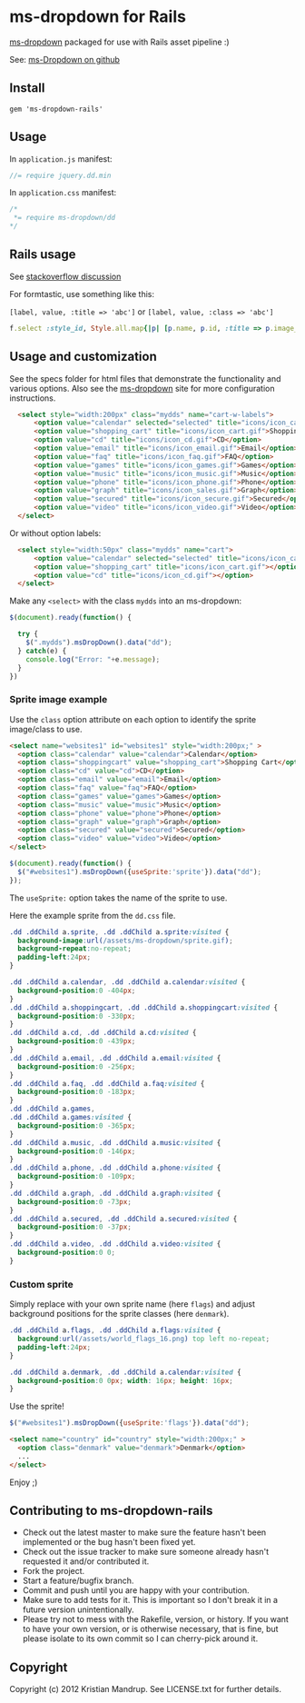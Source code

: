 # ms-dropdown for Rails

[ms-dropdown](http://www.marghoobsuleman.com/jquery-image-dropdown) packaged for use with Rails asset pipeline :)

See: [ms-Dropdown on github](https://github.com/marghoobsuleman/ms-Dropdown)

## Install

`gem 'ms-dropdown-rails'`

## Usage

In `application.js` manifest:

```javascript
//= require jquery.dd.min
```

In `application.css` manifest:

```css
/*
 *= require ms-dropdown/dd
*/
```

## Rails usage

See [stackoverflow discussion](http://stackoverflow.com/questions/11050128/generate-html-select-with-title-inside-each-option-to-apply-the-msdropdown-p)

For formtastic, use something like this:

`[label, value, :title => 'abc']` or `[label, value, :class => 'abc']`

```ruby
f.select :style_id, Style.all.map{|p| [p.name, p.id, :title => p.image_url(:thumb)]}
```

## Usage and customization

See the specs folder for html files that demonstrate the functionality and various options.
Also see the [ms-dropdown](http://www.marghoobsuleman.com/jquery-image-dropdown) site for more configuration instructions.

```html
  <select style="width:200px" class="mydds" name="cart-w-labels">
      <option value="calendar" selected="selected" title="icons/icon_calendar.gif">Calendar</option>
      <option value="shopping_cart" title="icons/icon_cart.gif">Shopping Cart</option>
      <option value="cd" title="icons/icon_cd.gif">CD</option>
      <option value="email" title="icons/icon_email.gif">Email</option>
      <option value="faq" title="icons/icon_faq.gif">FAQ</option>
      <option value="games" title="icons/icon_games.gif">Games</option>
      <option value="music" title="icons/icon_music.gif">Music</option>
      <option value="phone" title="icons/icon_phone.gif">Phone</option>
      <option value="graph" title="icons/icon_sales.gif">Graph</option>
      <option value="secured" title="icons/icon_secure.gif">Secured</option>
      <option value="video" title="icons/icon_video.gif">Video</option>
  </select>
```

Or without option labels:

```html
  <select style="width:50px" class="mydds" name="cart">
      <option value="calendar" selected="selected" title="icons/icon_calendar.gif"></option>
      <option value="shopping_cart" title="icons/icon_cart.gif"></option>
      <option value="cd" title="icons/icon_cd.gif"></option>
  </select>
```

Make any `<select>` with the class `mydds` into an ms-dropdown:

```javascript
$(document).ready(function() {

  try {
    $(".mydds").msDropDown().data("dd");
  } catch(e) {
    console.log("Error: "+e.message);
  }
})
```

### Sprite image example

Use the `class` option attribute on each option to identify the sprite image/class to use.

```html
<select name="websites1" id="websites1" style="width:200px;" >
  <option class="calendar" value="calendar">Calendar</option>
  <option class="shoppingcart" value="shopping_cart">Shopping Cart</option>
  <option class="cd" value="cd">CD</option>
  <option class="email" value="email">Email</option>
  <option class="faq" value="faq">FAQ</option>
  <option class="games" value="games">Games</option>
  <option class="music" value="music">Music</option>
  <option class="phone" value="phone">Phone</option>
  <option class="graph" value="graph">Graph</option>
  <option class="secured" value="secured">Secured</option>
  <option class="video" value="video">Video</option>
</select>
```

```javascript
$(document).ready(function() {
  $("#websites1").msDropDown({useSprite:'sprite'}).data("dd");
});
```

The `useSprite:` option takes the name of the sprite to use.

Here the example sprite from the `dd.css` file.

```css
.dd .ddChild a.sprite, .dd .ddChild a.sprite:visited {
  background-image:url(/assets/ms-dropdown/sprite.gif);
  background-repeat:no-repeat;
  padding-left:24px;
}

.dd .ddChild a.calendar, .dd .ddChild a.calendar:visited {
  background-position:0 -404px;
}
.dd .ddChild a.shoppingcart, .dd .ddChild a.shoppingcart:visited {
  background-position:0 -330px;
}
.dd .ddChild a.cd, .dd .ddChild a.cd:visited {
  background-position:0 -439px;
}
.dd .ddChild a.email, .dd .ddChild a.email:visited {
  background-position:0 -256px;
}
.dd .ddChild a.faq, .dd .ddChild a.faq:visited {
  background-position:0 -183px;
}
.dd .ddChild a.games,
.dd .ddChild a.games:visited {
  background-position:0 -365px;
}
.dd .ddChild a.music, .dd .ddChild a.music:visited {
  background-position:0 -146px;
}
.dd .ddChild a.phone, .dd .ddChild a.phone:visited {
  background-position:0 -109px;
}
.dd .ddChild a.graph, .dd .ddChild a.graph:visited {
  background-position:0 -73px;
}
.dd .ddChild a.secured, .dd .ddChild a.secured:visited {
  background-position:0 -37px;
}
.dd .ddChild a.video, .dd .ddChild a.video:visited {
  background-position:0 0;
}
```

### Custom sprite

Simply replace with your own sprite name (here `flags`) and adjust background positions for the sprite classes (here `denmark`).

```css
.dd .ddChild a.flags, .dd .ddChild a.flags:visited {
  background:url(/assets/world_flags_16.png) top left no-repeat;
  padding-left:24px;
}

.dd .ddChild a.denmark, .dd .ddChild a.calendar:visited {
  background-position:0 0px; width: 16px; height: 16px;
}
```

Use the sprite!

```javascript
$("#websites1").msDropDown({useSprite:'flags'}).data("dd");
```

```html
<select name="country" id="country" style="width:200px;" >
  <option class="denmark" value="denmark">Denmark</option>
  ...
</select>
```

Enjoy ;)

## Contributing to ms-dropdown-rails
 
* Check out the latest master to make sure the feature hasn't been implemented or the bug hasn't been fixed yet.
* Check out the issue tracker to make sure someone already hasn't requested it and/or contributed it.
* Fork the project.
* Start a feature/bugfix branch.
* Commit and push until you are happy with your contribution.
* Make sure to add tests for it. This is important so I don't break it in a future version unintentionally.
* Please try not to mess with the Rakefile, version, or history. If you want to have your own version, or is otherwise necessary, that is fine, but please isolate to its own commit so I can cherry-pick around it.

## Copyright

Copyright (c) 2012 Kristian Mandrup. See LICENSE.txt for
further details.


